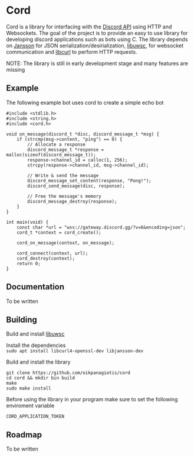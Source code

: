 # Cord
Cord is a library for interfacing with the [Discord API](https://discord.com/developers/docs/intro) using HTTP and Websockets.
The goal of the project is to provide an easy to use library for developing
discord applications such as bots using C. The library depends on [Jansson](https://github.com/akheron/jansson)
for JSON serialization/desirialization, [libuwsc](https://github.com/zhaojh329/libuwsc), for websocket communication
and [libcurl](https://github.com/curl/curl) to perform HTTP requests.

NOTE: The library is still in early development stage and many features are missing  

## Example
The following example bot uses cord to create a simple echo bot  
```
#include <stdlib.h>
#include <string.h>
#include <cord.h>

void on_message(discord_t *disc, discord_message_t *msg) {
	if (strcmp(msg->content, "ping") == 0) {
		// Allocate a response
		discord_message_t *response = malloc(sizeof(discord_message_t));
		response->channel_id = calloc(1, 256);
		strcpy(response->channel_id, msg->channel_id);

		// Write & send the message
		discord_message_set_content(response, "Pong!");
		discord_send_message(disc, response);

		// Free the message's memory
		discord_message_destroy(response);
	}
}

int main(void) {
	const char *url = "wss://gateway.discord.gg/?v=6&encoding=json";
	cord_t *context = cord_create();

	cord_on_message(context, on_message);

	cord_connect(context, url);
	cord_destroy(context);
	return 0;
}

```
## Documentation
To be written

## Building
Build and install [libuwsc](https://github.com/zhaojh329/libuwsc)

Install the dependencies  
`sudo apt install libcurl4-openssl-dev libjansson-dev`

Build and install the library
```
git clone https://github.com/oikpanagiotis/cord  
cd cord && mkdir bin build
make
sudo make install
```

Before using the library in your program make sure to set the following enviroment variable
```
CORD_APPLICATION_TOKEN
```

## Roadmap
To be written  

